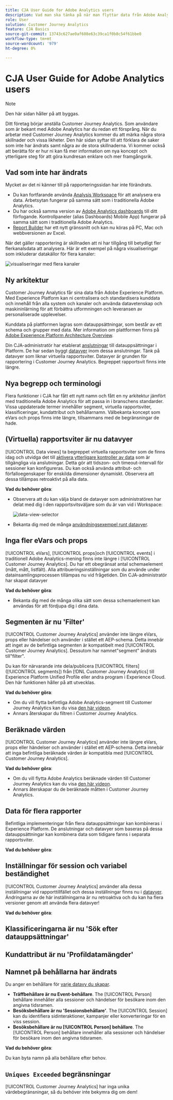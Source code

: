 ```yaml
---
title: CJA User Guide for Adobe Analytics users
description: Vad man ska tänka på när man flyttar data från Adobe Analytics till Customer Journey Analytics
role: User
solution: Customer Journey Analytics
feature: CJA Basics
source-git-commit: 13743c627ae0af608e63c39ca1f0b8c54f61bbe0
workflow-type: tm+mt
source-wordcount: '979'
ht-degree: 0%

---
```



# CJA User Guide for Adobe Analytics users

>[!NOTE]
>
>Den här sidan håller på att byggas.

Ditt företag börjar anställa Customer Journey Analytics. Som användare som är bekant med Adobe Analytics har du redan ett försprång. När du arbetar med Customer Journey Analytics kommer du att märka några stora skillnader och vissa likheter. Den här sidan syftar till att förklara de saker som inte har ändrats samt några av de stora skillnaderna. Vi kommer också att berätta för er hur ni kan få mer information om nya koncept och ytterligare steg för att göra kundresan enklare och mer framgångsrik.

## Vad som inte har ändrats

Mycket av det ni känner till på rapporteringssidan har inte förändrats.

* Du kan fortfarande använda [Analysis Workspace](/help/analysis-workspace/home.md) för att analysera era data. Arbetsytan fungerar på samma sätt som i traditionella Adobe Analytics.
* Du har också samma version av [Adobe Analytics dashboards](/help/mobile-app/home.md) till ditt förfogande. Kontrollpaneler (alias Dashboards) Mobile App) fungerar på samma sätt som i traditionella Adobe Analytics.
* [Report Builder](/help/report-builder/report-buider-overview.md) har ett nytt gränssnitt och kan nu köras på PC, Mac och webbversionen av Excel.

När det gäller rapportering är skillnaden att ni har tillgång till betydligt fler flerkanalsdata att analysera. Här är ett exempel på några visualiseringar som inkluderar datakällor för flera kanaler:

![visualiseringar med flera kanaler](assets/cross-channel.png)

## Ny arkitektur

Customer Journey Analytics får sina data från Adobe Experience Platform. Med Experience Platform kan ni centralisera och standardisera kunddata och innehåll från alla system och kanaler och använda datavetenskap och maskininlärning för att förbättra utformningen och leveransen av personaliserade upplevelser.

Kunddata på plattformen lagras som datauppsättningar, som består av ett schema och grupper med data. Mer information om plattformen finns på [Adobe Experience Platform Architecture Overview](https://experienceleague.adobe.com/docs/platform-learn/tutorials/intro-to-platform/basic-architecture.html?lang=en).

Din CJA-administratör har etablerat [anslutningar](/help/connections/create-connection.md) till datauppsättningar i Platform. De har sedan byggt [datavyer](/help/data-views/data-views.md) inom dessa anslutningar. Tänk på datavyer som liknar virtuella rapportsviter. Datavyer är grunden för rapportering i Customer Journey Analytics. Begreppet rapportsvit finns inte längre.

## Nya begrepp och terminologi

Flera funktioner i CJA har fått ett nytt namn och fått en ny arkitektur jämfört med traditionella Adobe Analytics för att passa in i branschens standarder. Vissa uppdaterade termer innehåller segment, virtuella rapportsviter, klassificeringar, kundattribut och behållarnamn. Välbekanta koncept som eVars och props finns inte längre, tillsammans med de begränsningar de hade.

## (Virtuella) rapportsviter är nu datavyer

[!UICONTROL Data views] ta begreppet virtuella rapportsviter som de finns idag och utvidga det till [aktivera ytterligare kontroller av data](/help/data-views/create-dataview.md) som är tillgängliga via anslutningar. Detta gör att tidszon- och timeout-intervall för sessioner kan konfigureras. Du kan också använda attribut- och förfalloegenskaper för enskilda dimensioner dynamiskt. Observera att dessa tillämpas retroaktivt på alla data.

**Vad du behöver göra**:

* Observera att du kan välja bland de datavyer som administratören har delat med dig i den rapportsvitsväljare som du är van vid i Workspace:

   ![data-view-selector](assets/data-views.png)

* Bekanta dig med de många [användningsexempel runt datavyer](/help/data-views/data-views-usecases.md).

## Inga fler eVars och props

[!UICONTROL eVars], [!UICONTROL props]och [!UICONTROL events] i traditionell Adobe Analytics-mening finns inte längre i [!UICONTROL Customer Journey Analytics]. Du har ett obegränsat antal schemaelement (mått, mått, listfält). Alla attribueringsinställningar som du använde under datainsamlingsprocessen tillämpas nu vid frågetiden. Din CJA-administratör har skapat datavyer

**Vad du behöver göra**:

* Bekanta dig med de många olika sätt som dessa schemaelement kan användas för att fördjupa dig i dina data.

## Segmenten är nu &#39;Filter&#39;

[!UICONTROL Customer Journey Analytics] använder inte längre eVars, props eller händelser och använder i stället ett AEP-schema. Detta innebär att inget av de befintliga segmenten är kompatibelt med [!UICONTROL Customer Journey Analytics]. Dessutom har namnet&quot;segment&quot; ändrats till&quot;filter&quot;.

Du kan för närvarande inte dela/publicera [!UICONTROL filters] ([!UICONTROL segments]) från [!DNL Customer Journey Analytics] till Experience Platform Unified Profile eller andra program i Experience Cloud. Den här funktionen håller på att utvecklas.

**Vad du behöver göra**:

* Om du vill flytta befintliga Adobe Analytics-segment till Customer Journey Analytics kan du visa [den här videon](https://experienceleague.adobe.com/docs/customer-journey-analytics-learn/tutorials/moving-adobe-analytics-segments-to-customer-journey-analytics.html?lang=en).
* Annars återskapar du filtren i Customer Journey Analytics.

## Beräknade värden

[!UICONTROL Customer Journey Analytics] använder inte längre eVars, props eller händelser och använder i stället ett AEP-schema. Detta innebär att inga befintliga beräknade värden är kompatibla med [!UICONTROL Customer Journey Analytics].

**Vad du behöver göra**:

* Om du vill flytta Adobe Analytics beräknade värden till Customer Journey Analytics kan du visa [den här videon](https://experienceleague.adobe.com/docs/customer-journey-analytics-learn/tutorials/moving-your-calculated-metrics-from-adobe-analytics-to-customer-journey-analytics.html?lang=en).
* Annars återskapar du de beräknade måtten i Customer Journey Analytics.


## Data för flera rapporter

Befintliga implementeringar från flera datauppsättningar kan kombineras i Experience Platform. De anslutningar och datavyer som baseras på dessa datauppsättningar kan kombinera data som tidigare fanns i separata rapportsviter.

**Vad du behöver göra**:

## Inställningar för session och variabel beständighet

[!UICONTROL Customer Journey Analytics] använder alla dessa inställningar vid rapporttillfället och dessa inställningar finns nu i [datavyer](/help/data-views/component-settings/persistence.md). Ändringarna av de här inställningarna är nu retroaktiva och du kan ha flera versioner genom att använda flera datavyer!

**Vad du behöver göra**:

## Klassificeringarna är nu &#39;Sök efter datauppsättningar&#39;



## Kundattribut är nu &#39;Profildatamängder&#39;


## Namnet på behållarna har ändrats

Du anger en behållare för [varje datavy du skapar](https://experienceleague.adobe.com/docs/analytics-platform/using/cja-dataviews/create-dataview.html?lang=en#containers).
* **Träffbehållare är nu Event-behållare**. The [!UICONTROL Person] behållare innehåller alla sessioner och händelser för besökare inom den angivna tidsramen.
* **Besöksbehållare är nu &#39;Sessionsbehållare&#39;**. The [!UICONTROL Session] kan du identifiera sidinteraktioner, kampanjer eller konverteringar för en viss session.
* **Besöksbehållare är nu [!UICONTROL Person] behållare**. The [!UICONTROL Person] behållare innehåller alla sessioner och händelser för besökare inom den angivna tidsramen.

**Vad du behöver göra**:

Du kan byta namn på alla behållare efter behov.


## `Uniques Exceeded` begränsningar

[!UICONTROL Customer Journey Analytics] har inga unika värdebegränsningar, så du behöver inte bekymra dig om dem!
